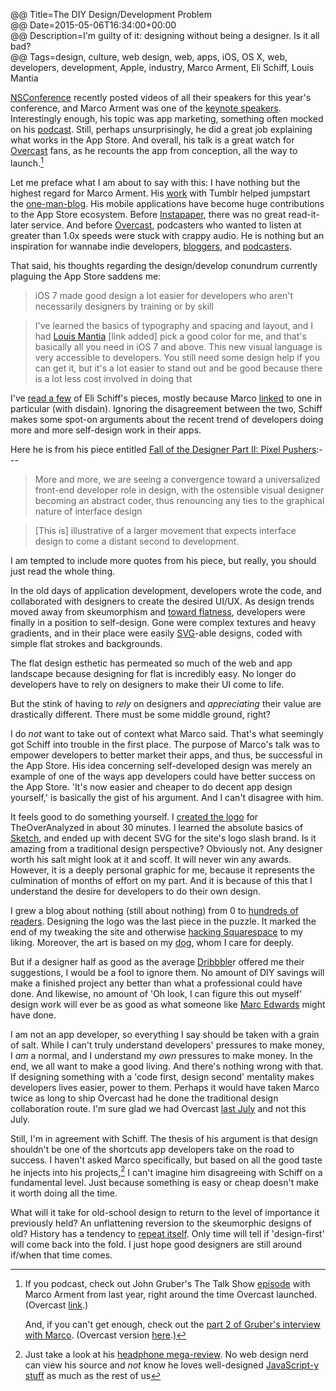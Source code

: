 @@ Title=The DIY Design/Development Problem  
@@ Date=2015-05-06T16:34:00+00:00  
@@ Description=I'm guilty of it: designing without being a designer. Is it all bad?  
@@ Tags=design, culture, web design, web, apps, iOS, OS X, web, developers, development, Apple, industry, Marco Arment, Eli Schiff, Louis Mantia   

[NSConference][nsconference] recently posted videos of all their speakers for this year's conference, and Marco Arment was one of the [keynote speakers][vimeo]. Interestingly enough, his topic was app marketing, something often mocked on his [podcast][atp]. Still, perhaps unsurprisingly, he did a great job explaining what works in the App Store. And overall, his talk is a great watch for [Overcast][overcast] fans, as he recounts the app from conception, all the way to launch.[^ln]

Let me preface what I am about to say with this: I have nothing but the highest regard for Marco Arment. His [work][wikipedia] with Tumblr helped jumpstart the [one-man-blog][duckduckgo]. His mobile applications have become huge contributions to the App Store ecosystem. Before [Instapaper][apple], there was no great read-it-later service. And before [Overcast][apple 2], podcasters who wanted to listen at greater than 1.0x speeds were stuck with crappy audio. He is nothing but an inspiration for wannabe indie developers, [bloggers][marco], and [podcasters][atp]. 

That said, his thoughts regarding the design/develop conundrum currently plaguing the App Store saddens me:
>iOS 7 made good design a lot easier for developers who aren't necessarily designers by training or by skill

>I've learned the basics of typography and spacing and layout, and I had [Louis Mantia][louie] [link added] pick a good color for me, and that's basically all you need in iOS 7 and above. This new visual language is very accessible to developers. You still need some design help if you can get it, but it's a lot easier to stand out and be good because there is a lot less cost involved in doing that

I've [read a few][theoveranalyzed] of Eli Schiff's pieces, mostly because Marco [linked][marco 2] to one in particular (with disdain). Ignoring the disagreement between the two, Schiff makes some spot-on arguments about the recent trend of developers doing more and more self-design work in their apps.

Here he is from his piece entitled [Fall of the Designer Part II: Pixel Pushers][elischiff]:---
>More and more, we are seeing a convergence toward a universalized front-end developer role in design, with the ostensible visual designer becoming an abstract coder, thus renouncing any ties to the graphical nature of interface design

>[This is] illustrative of a larger movement that expects interface design to come a distant second to development.

I am tempted to include more quotes from his piece, but really, you should just read the whole thing. 

In the old days of application development, developers wrote the code, and collaborated with designers to create the desired UI/UX. As design trends moved away from skeumorphism and [toward flatness][daringfireball], developers were finally in a position to self-design. Gone were complex textures and heavy gradients, and in their place were easily [SVG][wikipedia 2]-able designs, coded with simple flat strokes and backgrounds.

The flat design esthetic has permeated so much of the web and app landscape because designing for flat is incredibly easy. No longer do developers have to rely on designers to make their UI come to life.

But the stink of having to *rely* on designers and *appreciating* their value are drastically different. There must be some middle ground, right?

I do *not* want to take out of context what Marco said. That's what seemingly got Schiff into trouble in the first place. The purpose of Marco's talk was to empower developers to better market their apps, and thus, be successful in the App Store. His idea concerning self-developed design was merely an example of one of the ways app developers could have better success on the App Store. 'It's now easier and cheaper to do decent app design yourself,' is basically the gist of his argument. And I can't disagree with him. 

It feels good to do something yourself. I [created the logo][theoveranalyzed 2] for TheOverAnalyzed in about 30 minutes. I learned the absolute basics of [Sketch][apple 3], and ended up with decent SVG for the site's logo slash brand. Is it amazing from a traditional design perspective? Obviously not. Any designer worth his salt might look at it and scoff. It will never win any awards. However, it is a deeply personal graphic for me, because it represents the culmination of months of effort on my part. And it is because of this that I understand the desire for developers to do their own design. 

I grew a blog about nothing  (still about nothing) from 0 to [hundreds of readers][theoveranalyzed 3]. Designing the logo was the last piece in the puzzle. It marked the end of my tweaking the site and otherwise [hacking Squarespace][theoveranalyzed 4] to my liking. Moreover, the art is based on my [dog][twitter], whom I care for deeply. 

But if a designer half as good as the average [Dribbble][dribbble]r offered me their suggestions, I would be a fool to ignore them. No amount of DIY savings will make a finished project any better than what a professional could have done. And likewise, no amount of 'Oh look, I can figure this out myself' design work will ever be as good as what someone like [Marc Edwards][imore] might have done.

I am not an app developer, so everything I say should be taken with a grain of salt. While I can't truly understand developers' pressures to make money, I *am* a normal, and I understand my *own* pressures to make money. In the end, we all want to make a good living. And there's nothing wrong with that. If designing something with a 'code first, design second' mentality makes developers lives easier, power to them. Perhaps it would have taken Marco twice as long to ship Overcast had he done the traditional design collaboration route. I'm sure glad we had Overcast [last July][marco 3] and not this July. 

Still, I'm in agreement with Schiff. The thesis of his argument is that design shouldn't be one of the shortcuts app developers take on the road to success. I haven't asked Marco specifically, but based on all the good taste he injects into his projects,[^ju] I can't imagine him disagreeing with Schiff on a fundamental level. Just because something is easy or cheap doesn't make it worth doing all the time. 

What will it take for old-school design to return to the level of importance it previously held? An unflattening reversion to the skeumorphic designs of old? History has a tendency to [repeat itself][elitedaily]. Only time will tell if 'design-first' will come back into the fold. I just hope good designers are still around if/when that time comes.

[^ln]: If you podcast, check out John Gruber's The Talk Show [episode][daringfireball 2] with Marco Arment from last year, right around the time Overcast launched. (Overcast [link][overcast 2].) 

	And, if you can't get enough, check out the [part 2 of Gruber's interview with Marco][daringfireball 3]. (Overcast version [here][overcast 3].)
[^ju]: Just take a look at his [headphone mega-review][marco 4]. No web design nerd can view his source and *not* know he loves well-designed [JavaScript-y stuff][twitter 2] as much as the rest of us

[apple]: https://itunes.apple.com/us/app/instapaper/id288545208?mt=8&at=1l3vx9s
[apple 2]: https://itunes.apple.com/us/app/overcast-podcast-player/id888422857?mt=8&at=1l3vx9s
[apple 3]: https://itunes.apple.com/us/app/sketch-3/id852320343?mt=12&at=1l3vx9s
[atp]: http://atp.fm
[daringfireball]: http://daringfireball.net/2013/01/the_trend_against_skeuomorphism
[daringfireball 2]: http://daringfireball.net/thetalkshow/2014/07/19/ep-088
[daringfireball 3]: http://daringfireball.net/thetalkshow/2014/07/19/ep-089
[dribbble]: https://dribbble.com/shots
[duckduckgo]: https://duckduckgo.com/?q=one+man+blog
[elischiff]: http://www.elischiff.com/blog/2015/4/14/fall-of-the-designer-part-ii-pixel-pushers
[elitedaily]: http://elitedaily.com/life/tbt-five-90s-fashion-trends-that-are-totally-back-in-style/
[imore]: http://www.imore.com/marc-edwards-app-design-workflow
[louie]: http://louie.land/
[marco]: http://marco.org
[marco 2]: http://www.marco.org/2015/03/25/censoring-myself-for-apple
[marco 3]: http://www.marco.org/2014/07/16/overcast
[marco 4]: http://www.marco.org/headphones-closed-portable
[nsconference]: http://nsconference.com/
[overcast]: http://overcast.fm
[overcast 2]: https://overcast.fm/+BtuxswjuQ
[overcast 3]: https://overcast.fm/+BtuxpJ6IA
[theoveranalyzed]: http://www.theoveranalyzed.net/2015/4/8/fall-of-the-designer-part-i-fashionable-nonsense
[theoveranalyzed 2]: http://www.theoveranalyzed.net/2015/2/5/designing-theoveranalyzed#thelogo
[theoveranalyzed 3]: http://www.theoveranalyzed.net/2015/2/6/one-year-later
[theoveranalyzed 4]: http://www.theoveranalyzed.net/tags/hacking-squarespace
[twitter]: https://twitter.com/smokeythedingo
[twitter 2]: https://twitter.com/marcoarment/status/574591922372808704
[vimeo]: https://vimeo.com/124349705
[wikipedia]: https://en.wikipedia.org/wiki/Tumblr#History
[wikipedia 2]: https://en.wikipedia.org/wiki/SVG